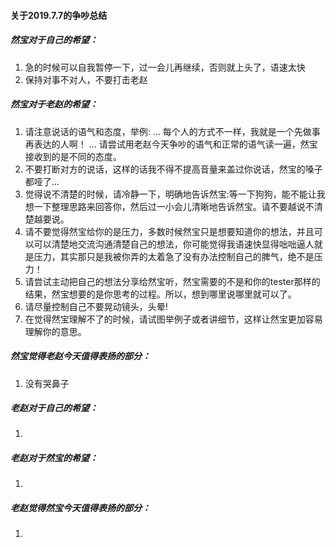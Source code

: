 #### 关于2019.7.7的争吵总结

##### 然宝对于自己的希望：
1. 急的时候可以自我暂停一下，过一会儿再继续，否则就上头了，语速太快
2. 保持对事不对人，不要打击老赵
##### 然宝对于老赵的希望：
1. 请注意说话的语气和态度，举例:
... 每个人的方式不一样，我就是一个先做事再表达的人啊！
... 请尝试用老赵今天争吵的语气和正常的语气读一遍，然宝接收到的是不同的态度。
2. 不要打断对方的说话，这样的话我不得不提高音量来盖过你说话，然宝的嗓子都哑了...
3. 觉得说不清楚的时候，请冷静一下，明确地告诉然宝:等一下狗狗，能不能让我想一下整理思路来回答你，然后过一小会儿清晰地告诉然宝。请不要越说不清楚越要说。
4. 请不要觉得然宝给你的是压力，多数时候然宝只是想要知道你的想法，并且可以可以清楚地交流沟通清楚自己的想法，你可能觉得我语速快显得咄咄逼人就是压力，其实那只是我被你弄的太着急了没有办法控制自己的脾气，绝不是压力！
5. 请尝试主动把自己的想法分享给然宝听，然宝需要的不是和你的tester那样的结果，然宝想要的是你思考的过程。所以，想到哪里说哪里就可以了。
6. 请尽量控制自己不要晃动镜头，头晕!
7. 在觉得然宝理解不了的时候，请试图举例子或者讲细节，这样让然宝更加容易理解你的意思。
##### 然宝觉得老赵今天值得表扬的部分：
1. 没有哭鼻子

##### 老赵对于自己的希望：
1.
##### 老赵对于然宝的希望：
1.
##### 老赵觉得然宝今天值得表扬的部分：
1.
